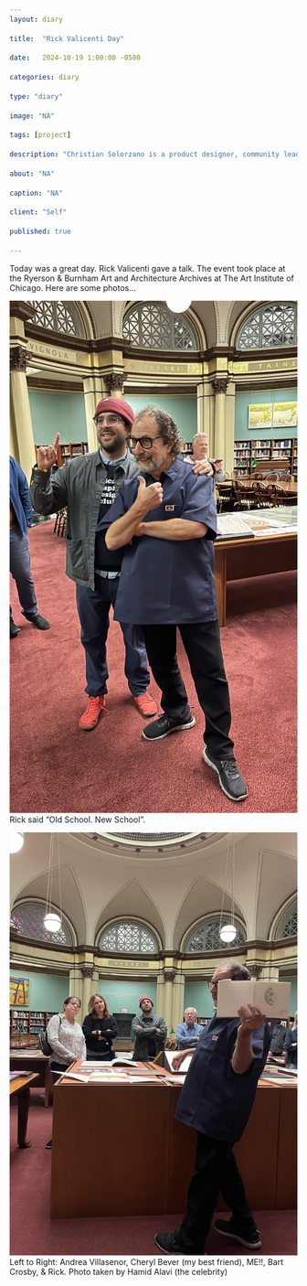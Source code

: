 ```yaml
---
layout: diary

title:  "Rick Valicenti Day"

date:   2024-10-19 1:00:00 -0500

categories: diary

type: "diary"

image: "NA"

tags: [project]

description: "Christian Solorzano is a product designer, community leader, educator, and podcast host."

about: "NA"

caption: "NA"

client: "Self"

published: true

---
```

Today was a great day. Rick Valicenti gave a talk. The event took place at the Ryerson & Burnham Art and Architecture Archives at The Art Institute of Chicago. Here 
are some photos...

![Rick V](/assets/images/diary/20241019a.jpeg)
Rick said “Old School. New School”.

![Rick V](/assets/images/diary/20241019b.jpeg)
Left to Right: Andrea Villasenor, Cheryl Bever (my best friend), ME!!, Bart Crosby, & Rick. Photo taken by Hamid 
Alavi (the celebrity)